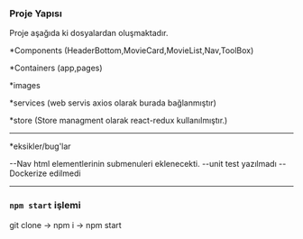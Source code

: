 ### Proje Yapısı

Proje aşağıda ki dosyalardan oluşmaktadır.

*Components
(HeaderBottom,MovieCard,MovieList,Nav,ToolBox)

*Containers
(app,pages)

*images

*services
(web servis axios olarak burada bağlanmıştır)

*store
(Store managment olarak react-redux kullanılmıştır.)

---------------------------------------------------------------------
*eksikler/bug'lar

--Nav html elementlerinin submenuleri eklenecekti.
--unit test yazılmadı
--Dockerize edilmedi

---------------------------------------------------------------------
### `npm start` işlemi
git clone -> npm i -> npm start

